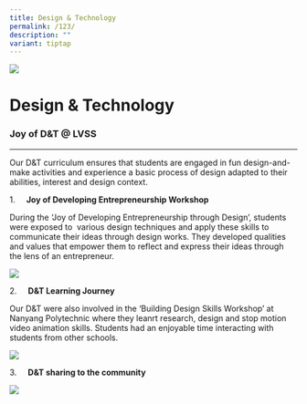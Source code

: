 ```yaml
---
title: Design & Technology
permalink: /123/
description: ""
variant: tiptap
---
```

![](/images/Banner.jpg)

Design & Technology
===================

### Joy of D&T @ LVSS
-----------------

Our D&T curriculum ensures that students are engaged in fun design-and-make activities and experience a basic process of design adapted to their abilities, interest and design context.

1.     **Joy of Developing Entrepreneurship Workshop**

During the ‘Joy of Developing Entrepreneurship through Design’, students were exposed to  various design techniques and apply these skills to communicate their ideas through design works. They developed qualities and values that empower them to reflect and express their ideas through the lens of an entrepreneur.

![](/images/DandT.png)

2.     **D&T Learning Journey**

Our D&T were also involved in the ‘Building Design Skills Workshop’ at Nanyang Polytechnic where they leanrt research, design and stop motion video animation skills. Students had an enjoyable time interacting with students from other schools.

![](/images/DandT1.png)

3.     **D&T sharing to the community**

![](/images/DandT2.png)